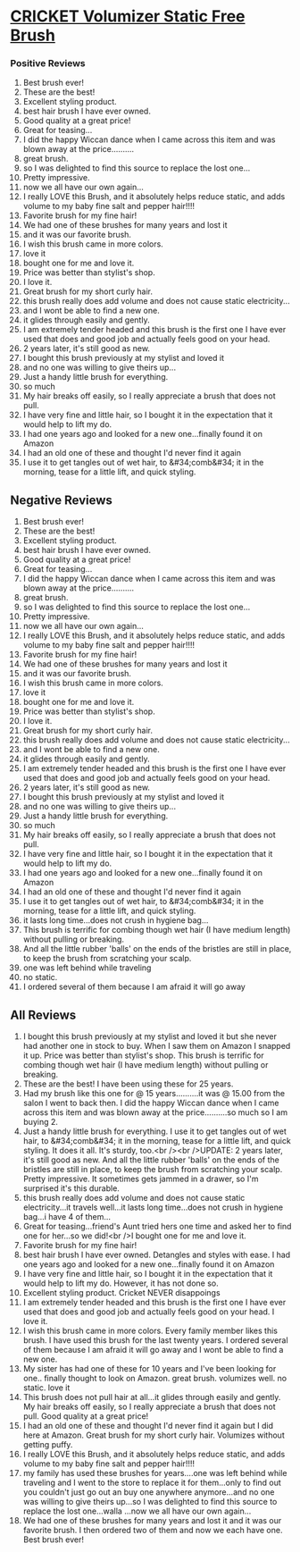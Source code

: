 # [CRICKET Volumizer Static Free Brush](https://products.checkmycream.com/products/CRICKET-Volumizer-Static-Free-Brush.html)

### Positive Reviews

<ol>
      <li>Best brush ever!</li>
      <li>These are the best!  </li>
      <li>Excellent styling product.  </li>
      <li>best hair brush I have ever owned.</li>
      <li>Good quality at a great price!</li>
      <li>Great for teasing...</li>
      <li>I did the happy Wiccan dance when I came across this item and was blown away at the price..........</li>
      <li>great brush.  </li>
      <li>so I was delighted to find this source to replace the lost one...</li>
      <li>Pretty impressive.  </li>
      <li>now we all have our own again...</li>
      <li>I really LOVE this Brush, and it absolutely helps reduce static, and adds volume to my baby fine salt and pepper hair!!!!</li>
      <li>Favorite brush for my fine hair!</li>
      <li>We had one of these brushes for many years and lost it</li>
      <li>and it was our favorite brush.</li>
      <li>I wish this brush came in more colors.</li>
      <li>love it</li>
      <li>bought one for me and love it.</li>
      <li>Price was better than stylist&#x27;s  shop.  </li>
      <li>I love it.</li>
      <li>Great brush for my short curly hair.</li>
      <li>this brush really does add volume and does not cause static electricity...</li>
      <li>and I wont be able to find a new one.</li>
      <li>it glides through easily and gently.  </li>
      <li>I am extremely tender headed and this brush is the first one I have ever used that does and good job and actually feels good on your head.  </li>
      <li>2 years later, it&#x27;s still good as new.  </li>
      <li>I bought this brush previously at my stylist and loved it</li>
      <li>and no one was willing to give theirs up...</li>
      <li>Just a handy little brush for everything.  </li>
      <li>so much</li>
      <li>My hair breaks off easily, so I really appreciate a brush that does not pull.  </li>
      <li>I have very fine and little hair, so I bought it in the expectation that it would help to lift my do.  </li>
      <li>I had one years ago and looked for a new one...finally found it on Amazon</li>
      <li>I had an old one of these and thought I&#x27;d never find it again</li>
      <li>I use it to get tangles out of wet hair, to &amp;#34;comb&amp;#34; it in the morning, tease for a little lift, and quick styling.  </li>
</ol>


<h2>Negative Reviews</h2>
<ol>
<li> Best brush ever!</li>
<li> These are the best!  </li>
<li> Excellent styling product.  </li>
<li> best hair brush I have ever owned.</li>
<li> Good quality at a great price!</li>
<li> Great for teasing...</li>
<li> I did the happy Wiccan dance when I came across this item and was blown away at the price..........</li>
<li> great brush.  </li>
<li> so I was delighted to find this source to replace the lost one...</li>
<li> Pretty impressive.  </li>
<li> now we all have our own again...</li>
<li> I really LOVE this Brush, and it absolutely helps reduce static, and adds volume to my baby fine salt and pepper hair!!!!</li>
<li> Favorite brush for my fine hair!</li>
<li> We had one of these brushes for many years and lost it</li>
<li> and it was our favorite brush.</li>
<li> I wish this brush came in more colors.</li>
<li> love it</li>
<li> bought one for me and love it.</li>
<li> Price was better than stylist&#x27;s  shop.  </li>
<li> I love it.</li>
<li> Great brush for my short curly hair.</li>
<li> this brush really does add volume and does not cause static electricity...</li>
<li> and I wont be able to find a new one.</li>
<li> it glides through easily and gently.  </li>
<li> I am extremely tender headed and this brush is the first one I have ever used that does and good job and actually feels good on your head.  </li>
<li> 2 years later, it&#x27;s still good as new.  </li>
<li> I bought this brush previously at my stylist and loved it</li>
<li> and no one was willing to give theirs up...</li>
<li> Just a handy little brush for everything.  </li>
<li> so much</li>
<li> My hair breaks off easily, so I really appreciate a brush that does not pull.  </li>
<li> I have very fine and little hair, so I bought it in the expectation that it would help to lift my do.  </li>
<li> I had one years ago and looked for a new one...finally found it on Amazon</li>
<li> I had an old one of these and thought I&#x27;d never find it again</li>
<li> I use it to get tangles out of wet hair, to &amp;#34;comb&amp;#34; it in the morning, tease for a little lift, and quick styling.  </li>
<li> it lasts long time...does not crush in hygiene bag...</li>
<li> This brush is terrific for combing though wet hair (I have medium length) without pulling or breaking.</li>
<li> And all the little rubber &#x27;balls&#x27; on the ends of the bristles are still in place, to keep the brush from scratching your scalp.  </li>
<li> one was left behind while traveling</li>
<li> no static.  </li>
<li> I ordered several of them because I am afraid it will go away</li>
</ol>

<h2>All Reviews</h2>

<ol>
    <li> I bought this brush previously at my stylist and loved it but she never had another one in stock to buy.  When I saw them on Amazon I snapped it up.  Price was better than stylist&#x27;s  shop.  This brush is terrific for combing though wet hair (I have medium length) without pulling or breaking.</li>
    <li> These are the best!  I have been using these for 25 years.</li>
    <li> Had my brush like this one for @ 15 years..........it was @ 15.00 from the salon I went to back then. I did the happy Wiccan dance when I came across this item and was blown away at the price..........so much so I am buying 2.</li>
    <li> Just a handy little brush for everything.  I use it to get tangles out of wet hair, to &amp;#34;comb&amp;#34; it in the morning, tease for a little lift, and quick styling.  It does it all.  It&#x27;s sturdy, too.&lt;br /&gt;&lt;br /&gt;UPDATE: 2 years later, it&#x27;s still good as new.  And all the little rubber &#x27;balls&#x27; on the ends of the bristles are still in place, to keep the brush from scratching your scalp.  Pretty impressive.  It sometimes gets jammed in a drawer, so I&#x27;m surprised it&#x27;s this durable.</li>
    <li> this brush really does add volume and does not cause static electricity...it travels well...it lasts long time...does not crush in hygiene bag...i have 4 of them...</li>
    <li> Great for teasing...friend&#x27;s Aunt tried hers one time and asked her to find one for her...so we did!&lt;br /&gt;I bought one for me and love it.</li>
    <li> Favorite brush for my fine hair!</li>
    <li> best hair brush I have ever owned. Detangles and styles with ease. I had one years ago and looked for a new one...finally found it on Amazon</li>
    <li> I have very fine and little hair, so I bought it in the expectation that it would help to lift my do.  However, it has not done so.</li>
    <li> Excellent styling product.  Cricket NEVER disappoings</li>
    <li> I am extremely tender headed and this brush is the first one I have ever used that does and good job and actually feels good on your head.  I love it.</li>
    <li> I wish this brush came in more colors. Every family member likes this brush. I have used this brush for the last twenty years. I ordered several of them because I am afraid it will go away and I wont be able to find a new one.</li>
    <li> My sister has had one of these for 10 years and I&#x27;ve been looking for one.. finally thought to look on Amazon.  great brush.  volumizes well.  no static.  love it</li>
    <li> This brush does not pull hair at all...it glides through easily and gently.  My hair breaks off easily, so I really appreciate a brush that does not pull.  Good quality at a great price!</li>
    <li> I had an old one of these and thought I&#x27;d never find it again but I did here at Amazon. Great brush for my short curly hair. Volumizes without getting puffy.</li>
    <li> I really LOVE this Brush, and it absolutely helps reduce static, and adds volume to my baby fine salt and pepper hair!!!!</li>
    <li> my family has used these brushes for years....one was left behind while traveling and I went to the store to replace it for them...only to find out you couldn&#x27;t just go out an buy one anywhere anymore...and no one was willing to give theirs up...so I was delighted to find this source to replace the lost one...walla ...now we all have our own again...</li>
    <li> We had one of these brushes for many years and lost it and it was our favorite brush. I then ordered two of them and now  we each have one. Best brush ever!</li>
</ol>




